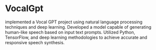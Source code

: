 # VocalGpt
implemented a Vocal GPT project using natural language processing techniques and deep learning. Developed a model capable of generating human-like speech based on input text prompts. Utilized Python, TensorFlow, and deep learning methodologies to achieve accurate and responsive speech synthesis.
